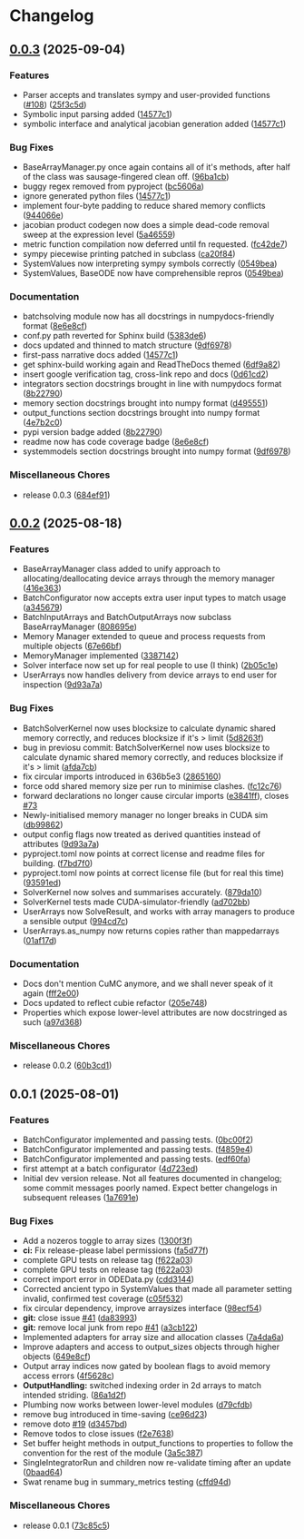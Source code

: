 # Changelog

## [0.0.3](https://github.com/ccam80/cubie/compare/v0.0.2...v0.0.3) (2025-09-04)


### Features

* Parser accepts and translates sympy and user-provided functions ([#108](https://github.com/ccam80/cubie/issues/108)) ([25f3c5d](https://github.com/ccam80/cubie/commit/25f3c5d89edca3d85040b1438995d45f010b99a4))
* Symbolic input parsing added ([14577c1](https://github.com/ccam80/cubie/commit/14577c1e237791f2997ab53ffc842b5325763766))
* symbolic interface and analytical jacobian generation added ([14577c1](https://github.com/ccam80/cubie/commit/14577c1e237791f2997ab53ffc842b5325763766))


### Bug Fixes

* BaseArrayManager.py once again contains all of it's methods, after half of the class was sausage-fingered clean off. ([96ba1cb](https://github.com/ccam80/cubie/commit/96ba1cb3d1fb6bb2bb0e6786ddb0e8dabd8512ae))
* buggy regex removed from pyproject ([bc5606a](https://github.com/ccam80/cubie/commit/bc5606aa67ce84994a5009f0b26dbd5d8e45e603))
* ignore generated python files ([14577c1](https://github.com/ccam80/cubie/commit/14577c1e237791f2997ab53ffc842b5325763766))
* implement four-byte padding to reduce shared memory conflicts ([944066e](https://github.com/ccam80/cubie/commit/944066ee2ced3561b9607cbfcbfb48988f8256b9))
* jacobian product codegen now does a simple dead-code removal sweep at the expression level ([5a46559](https://github.com/ccam80/cubie/commit/5a46559f273a8e4408fbc777ef25c55dbfc06be8))
* metric function compilation now deferred until fn requested. ([fc42de7](https://github.com/ccam80/cubie/commit/fc42de7d438efb7968b4f4663016f9aae7cd82aa))
* sympy piecewise printing patched in subclass ([ca20f84](https://github.com/ccam80/cubie/commit/ca20f84061dda44c44f0ccac451d1aaa128ca4bc))
* SystemValues now interpreting sympy symbols correctly ([0549bea](https://github.com/ccam80/cubie/commit/0549beac411c21dd8a54167f517d8846a8500458))
* SystemValues, BaseODE now have comprehensible repros ([0549bea](https://github.com/ccam80/cubie/commit/0549beac411c21dd8a54167f517d8846a8500458))


### Documentation

* batchsolving module now has all docstrings in numpydocs-friendly format ([8e6e8cf](https://github.com/ccam80/cubie/commit/8e6e8cf415b86017137cd00421e14de58168e019))
* conf.py path reverted for Sphinx build ([5383de6](https://github.com/ccam80/cubie/commit/5383de6e551efde3ecf965efc50210608f136f12))
* docs updated and thinned to match structure ([9df6978](https://github.com/ccam80/cubie/commit/9df69786697ccf35f29f528a828a057a67d302ab))
* first-pass narrative docs added ([14577c1](https://github.com/ccam80/cubie/commit/14577c1e237791f2997ab53ffc842b5325763766))
* get sphinx-build working again and ReadTheDocs themed ([6df9a82](https://github.com/ccam80/cubie/commit/6df9a82fefa6307a9ef981ebe70ee2bc0c72161f))
* insert google verification tag, cross-link repo and docs ([0d61cd2](https://github.com/ccam80/cubie/commit/0d61cd2f93d1e79d2dc823a9830387d863cf8abb))
* integrators section docstrings brought in line with numpydocs format ([8b22790](https://github.com/ccam80/cubie/commit/8b22790c912b50f0681b7fb6d7eda925e87be64b))
* memory section docstrings brought into numpy format ([d495551](https://github.com/ccam80/cubie/commit/d495551cce6f0a150da76b6000f87ce512e4345a))
* output_functions section docstrings brought into numpy format ([4e7b2c0](https://github.com/ccam80/cubie/commit/4e7b2c06d1ec8b0ee873d97e0e30e0f4b42a849c))
* pypi version badge added ([8b22790](https://github.com/ccam80/cubie/commit/8b22790c912b50f0681b7fb6d7eda925e87be64b))
* readme now has code coverage badge ([8e6e8cf](https://github.com/ccam80/cubie/commit/8e6e8cf415b86017137cd00421e14de58168e019))
* systemmodels section docstrings brought into numpy format ([9df6978](https://github.com/ccam80/cubie/commit/9df69786697ccf35f29f528a828a057a67d302ab))


### Miscellaneous Chores

* release 0.0.3 ([684ef91](https://github.com/ccam80/cubie/commit/684ef91d144178828b2ec5fe7bf3addd58b625a9))

## [0.0.2](https://github.com/ccam80/cubie/compare/v0.0.1...v0.0.2) (2025-08-18)


### Features

* BaseArrayManager class added to unify approach to allocating/deallocating device arrays through the memory manager ([416e363](https://github.com/ccam80/cubie/commit/416e3632085eaac507e596c22bafb34c22f107a2))
* BatchConfigurator now accepts extra user input types to match usage ([a345679](https://github.com/ccam80/cubie/commit/a3456797cbd37eb47a3d75b10b9d870fe6b22203))
* BatchInputArrays and BatchOutputArrays now subclass BaseArrayManager ([808695e](https://github.com/ccam80/cubie/commit/808695ed21eee0a777178babb2f181f6fc85afef))
* Memory Manager extended to queue and process requests from multiple objects ([67e66bf](https://github.com/ccam80/cubie/commit/67e66bfe82fc02258afcbb94d342621505632074))
* MemoryManager implemented ([3387142](https://github.com/ccam80/cubie/commit/3387142c7925c3ee76e60175bb1cddd0a1b87ce7))
* Solver interface now set up for real people to use (I think) ([2b05c1e](https://github.com/ccam80/cubie/commit/2b05c1eb1a590f7fcd99f4aa0d33171ea4f5de37))
* UserArrays now handles delivery from device arrays to end user for inspection ([9d93a7a](https://github.com/ccam80/cubie/commit/9d93a7a560500519b9cd500b70d082610fc9efc4))


### Bug Fixes

* BatchSolverKernel now uses blocksize to calculate dynamic shared memory correctly, and reduces blocksize if it's &gt; limit ([5d8263f](https://github.com/ccam80/cubie/commit/5d8263fd9aae11f6006f53bd349c44d169341405))
* bug in previosu commit: BatchSolverKernel now uses blocksize to calculate dynamic shared memory correctly, and reduces blocksize if it's &gt; limit ([afda7cb](https://github.com/ccam80/cubie/commit/afda7cbe7d72e2d3a0e0134dca1be49ca81dbe08))
* fix circular imports introduced in 636b5e3 ([2865160](https://github.com/ccam80/cubie/commit/2865160cc31fb7589cc75148dfbeaad88d78af37))
* force odd shared memory size per run to minimise clashes. ([fc12c76](https://github.com/ccam80/cubie/commit/fc12c768dbc7bd27bbd90b469dae8258c09149d9))
* forward declarations no longer cause circular imports ([e3841ff](https://github.com/ccam80/cubie/commit/e3841ffabdd745e1a5892417b19b7524a8d65f0a)), closes [#73](https://github.com/ccam80/cubie/issues/73)
* Newly-initialised memory manager no longer breaks in CUDA sim ([db99862](https://github.com/ccam80/cubie/commit/db99862da766224b1f1588fd15f41cb524dc40bc))
* output config flags now treated as derived quantities instead of attributes ([9d93a7a](https://github.com/ccam80/cubie/commit/9d93a7a560500519b9cd500b70d082610fc9efc4))
* pyproject.toml now points at correct license and readme files for building. ([f7bd7f0](https://github.com/ccam80/cubie/commit/f7bd7f00079c4e804cd92e9bfdcf18bd2089c42f))
* pyproject.toml now points at correct license file (but for real this time) ([93591ed](https://github.com/ccam80/cubie/commit/93591ed9c3c4465ff812b0402ec58c993d7cd63c))
* SolverKernel now solves and summarises accurately. ([879da10](https://github.com/ccam80/cubie/commit/879da1033c7e5318ea2633213d55501f9cb186f5))
* SolverKernel tests made CUDA-simulator-friendly ([ad702bb](https://github.com/ccam80/cubie/commit/ad702bb3a37f95e831723fc270978a5876316829))
* UserArrays now SolveResult, and works with array managers to produce a sensible output ([994cd7c](https://github.com/ccam80/cubie/commit/994cd7ccc6bcd53c1e02b73f7397d5fe0c4e1d65))
* UserArrays.as_numpy now returns copies rather than mappedarrays ([01af17d](https://github.com/ccam80/cubie/commit/01af17d493ceb74ac9b05468b929a7f6290cdd19))


### Documentation

* Docs don't mention CuMC anymore, and we shall never speak of it again ([fff2e00](https://github.com/ccam80/cubie/commit/fff2e0088168ac8106c50ff3d479cc49ccad4864))
* Docs updated to reflect cubie refactor ([205e748](https://github.com/ccam80/cubie/commit/205e7489360c458818904c4e2bd0860639d54acf))
* Properties which expose lower-level attributes are now docstringed as such ([a97d368](https://github.com/ccam80/cubie/commit/a97d368500ae618ae35ca0cce40ce54ebc98380b))


### Miscellaneous Chores

* release 0.0.2 ([60b3cd1](https://github.com/ccam80/cubie/commit/60b3cd1887078b2bbcb92ff0160bfc1222fddbd6))

## 0.0.1 (2025-08-01)


### Features

* BatchConfigurator implemented and passing tests. ([0bc00f2](https://github.com/ccam80/smc/commit/0bc00f22422238ac8fcfe68fc07691de07757945))
* BatchConfigurator implemented and passing tests. ([f4859e4](https://github.com/ccam80/smc/commit/f4859e448893f6a5738297cb9bca2a1987248fe9))
* BatchConfigurator implemented and passing tests. ([edf60fa](https://github.com/ccam80/smc/commit/edf60faf40febc0b652a7f18d8c79f7c72a8fe0a))
* first attempt at a batch configurator ([4d723ed](https://github.com/ccam80/smc/commit/4d723edb192159b97d999bd2e011d1c65d108b05))
* Initial dev version release. Not all features documented in changelog; some commit messages poorly named. Expect better changelogs in subsequent releases ([1a7691e](https://github.com/ccam80/smc/commit/1a7691e31352cd1e6ff66538c96caa223e2f364d))


### Bug Fixes

* Add a nozeros toggle to array sizes ([1300f3f](https://github.com/ccam80/smc/commit/1300f3f7285062bcda5ab7278ed0ab3cd2daa9de))
* **ci:** Fix release-please label permissions ([fa5d77f](https://github.com/ccam80/smc/commit/fa5d77f2292555475ec6e638cf11de0ccd90e45e))
* complete GPU tests on release tag ([f622a03](https://github.com/ccam80/smc/commit/f622a03e0445c6ae9088153c7a0811190eb81089))
* complete GPU tests on release tag ([f622a03](https://github.com/ccam80/smc/commit/f622a03e0445c6ae9088153c7a0811190eb81089))
* correct import error in ODEData.py ([cdd3144](https://github.com/ccam80/smc/commit/cdd3144e6a715284d6fc76f6670351f3f726607b))
* Corrected ancient typo in SystemValues that made all parameter setting invalid, confirmed test coverage ([c05f532](https://github.com/ccam80/smc/commit/c05f5326f4187c95c8c64cd0de68afa9ff193d96))
* fix circular dependency, improve arraysizes interface ([98ecf54](https://github.com/ccam80/smc/commit/98ecf54d0751491634d3fad39aa3a5331cdcf28f))
* **git:** close issue [#41](https://github.com/ccam80/smc/issues/41) ([da83993](https://github.com/ccam80/smc/commit/da83993e0997194fa3c569ab451868c53fe5a3c4))
* **git:** remove local junk from repo [#41](https://github.com/ccam80/smc/issues/41) ([a3cb122](https://github.com/ccam80/smc/commit/a3cb1224cb61a2da412b544512dcf5a5f9acf116))
* Implemented adapters for array size and allocation classes ([7a4da6a](https://github.com/ccam80/smc/commit/7a4da6a4f6a3c586e2024c29c5a924c4328c006a))
* Improve adapters and access to output_sizes objects through higher objects ([649e8cf](https://github.com/ccam80/smc/commit/649e8cf8e94e10dce28e67bcad303e46cb98efc0))
* Output array indices now gated by boolean flags to avoid memory access errors ([4f5628c](https://github.com/ccam80/smc/commit/4f5628ce3fad9e57c6a03bcde65a032bc7b27428))
* **OutputHandling:** switched indexing order in 2d arrays to match intended striding. ([86a1d2f](https://github.com/ccam80/smc/commit/86a1d2f5f7622b51f302c56e330b51a7293c542f))
* Plumbing now works between lower-level modules ([d79cfdb](https://github.com/ccam80/smc/commit/d79cfdb0817f6c1e8aa9977c2a6a5af6854e4b7a))
* remove bug introduced in time-saving ([ce96d23](https://github.com/ccam80/smc/commit/ce96d236b6cf5b8c7d87f3a1a4cc24a50cfa2ad4))
* remove doto [#19](https://github.com/ccam80/smc/issues/19) ([d3457bd](https://github.com/ccam80/smc/commit/d3457bd23d17f030840ee690601151e289ccf152))
* Remove todos to close issues ([f2e7638](https://github.com/ccam80/smc/commit/f2e76384e407c1d7ac8c2a36e80916b9c79bd3b3))
* Set buffer height methods in output_functions to properties to follow the convention for the rest of the module ([3a5c387](https://github.com/ccam80/smc/commit/3a5c387e1414b56b2cfb0d4e1fd0e19ba82769bd))
* SingleIntegratorRun and children now re-validate timing after an update ([0baad64](https://github.com/ccam80/smc/commit/0baad6433925af427a9f3b60cee4df71121c7e4d))
* Swat rename bug in summary_metrics testing ([cffd94d](https://github.com/ccam80/smc/commit/cffd94df0da154d8d85b11026b9fb53a59826bb8))


### Miscellaneous Chores

* release 0.0.1 ([73c85c5](https://github.com/ccam80/smc/commit/73c85c50c3c2991b2ae1e9237caf1aa2fd15316b))
